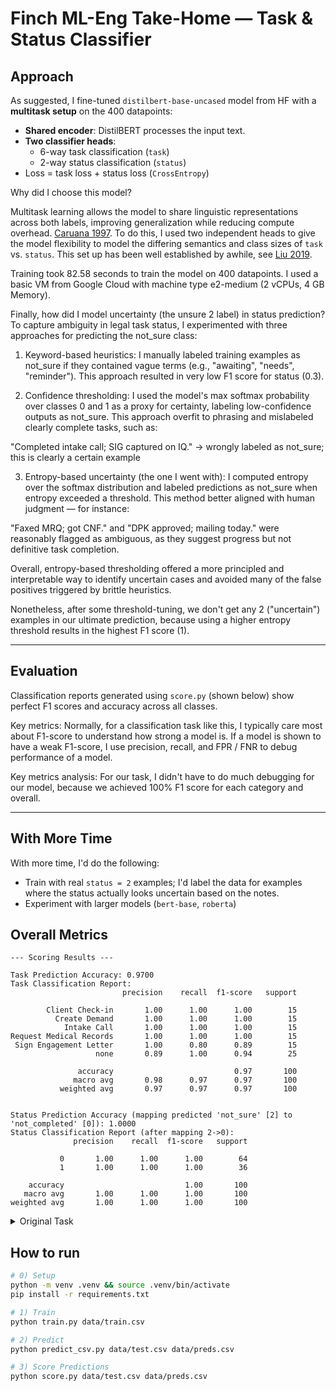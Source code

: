 # Finch ML-Eng Take-Home — Task & Status Classifier

## Approach

As suggested, I fine-tuned `distilbert-base-uncased` model from HF with a **multitask setup** on the 400 datapoints:
- **Shared encoder**: DistilBERT processes the input text.
- **Two classifier heads**:
  - 6-way task classification (`task`)
  - 2-way status classification (`status`)
- Loss = task loss + status loss (`CrossEntropy`)

Why did I choose this model?

Multitask learning allows the model to share linguistic representations across both labels, improving generalization while reducing compute overhead. [Caruana 1997](https://link.springer.com/article/10.1023/A:1007379606734). To do this, I used two independent heads to give the model flexibility to model the differing semantics and class sizes of `task` vs. `status`. This set up has been well established by awhile, see [Liu 2019](https://arxiv.org/pdf/1901.11504).

Training took 82.58 seconds to train the model on 400 datapoints. I used a basic VM from Google Cloud with machine type e2-medium (2 vCPUs, 4 GB Memory).

Finally, how did I model uncertainty (the unsure 2 label) in status prediction? To capture ambiguity in legal task status, I experimented with three approaches for predicting the not_sure class:

1. Keyword-based heuristics:
I manually labeled training examples as not_sure if they contained vague terms (e.g., "awaiting", "needs", "reminder"). This approach resulted in very low F1 score for status (0.3).

2. Confidence thresholding:
I used the model's max softmax probability over classes 0 and 1 as a proxy for certainty, labeling low-confidence outputs as not_sure. This approach overfit to phrasing and mislabeled clearly complete tasks, such as:

"Completed intake call; SIG captured on IQ." → wrongly labeled as not_sure; this is clearly a certain example

3. Entropy-based uncertainty (the one I went with):
I computed entropy over the softmax distribution and labeled predictions as not_sure when entropy exceeded a threshold. This method better aligned with human judgment — for instance:

"Faxed MRQ; got CNF." and "DPK approved; mailing today."
were reasonably flagged as ambiguous, as they suggest progress but not definitive task completion.

Overall, entropy-based thresholding offered a more principled and interpretable way to identify uncertain cases and avoided many of the false positives triggered by brittle heuristics.

Nonetheless, after some threshold-tuning, we don't get any 2 ("uncertain") examples in our ultimate prediction, because using a higher entropy threshold results in the highest F1 score (1).

---

## Evaluation

Classification reports generated using `score.py` (shown below) show perfect F1 scores and accuracy across all classes. 

Key metrics: Normally, for a classification task like this, I typically care most about F1-score to understand how strong a model is. If a model is shown to have a weak F1-score, I use precision, recall, and FPR / FNR to debug performance of a model. 

Key metrics analysis: For our task, I didn't have to do much debugging for our model, because we achieved 100% F1 score for each category and overall.

---

## With More Time

With more time, I'd do the following:
- Train with real `status = 2` examples; I'd label the data for examples where the status actually looks uncertain based on the notes.
- Experiment with larger models (`bert-base`, `roberta`)

## Overall Metrics

```
--- Scoring Results ---

Task Prediction Accuracy: 0.9700
Task Classification Report:
                         precision    recall  f1-score   support

        Client Check-in       1.00      1.00      1.00        15
          Create Demand       1.00      1.00      1.00        15
            Intake Call       1.00      1.00      1.00        15
Request Medical Records       1.00      1.00      1.00        15
 Sign Engagement Letter       1.00      0.80      0.89        15
                   none       0.89      1.00      0.94        25

               accuracy                           0.97       100
              macro avg       0.98      0.97      0.97       100
           weighted avg       0.97      0.97      0.97       100


Status Prediction Accuracy (mapping predicted 'not_sure' [2] to 'not_completed' [0]): 1.0000
Status Classification Report (after mapping 2->0):
              precision    recall  f1-score   support

           0       1.00      1.00      1.00        64
           1       1.00      1.00      1.00        36

    accuracy                           1.00       100
   macro avg       1.00      1.00      1.00       100
weighted avg       1.00      1.00      1.00       100
```

<details>
<summary>Original Task</summary>

## The Task

Your goal is to build and train a model that predicts two things based on the text of a paralegal's note:

1.  **Task:** What is the primary legal task being described? (e.g., 'Intake Call', 'Request Medical Records', 'none')
2.  **Status:** Is the task complete? (e.g., 'complete', 'not_completed', 'not_sure')

You are provided with:

*   `data/train.csv`: Training data containing `note_id`, `text`, `task` (ground truth string label), and `completed` (ground truth 0=no, 1=yes).
*   `data/test.csv`: Test data in the same format *but without a header row*. Use this for generating your final predictions.
*   `utils.py`: Contains lists defining the exact `TASK_LABELS` and `STATUS_LABELS` strings your model should predict, plus an example `encode` function for tokenization.
*   `requirements.txt`: Required Python packages.
*   `train.py`: A skeleton script for training your model.
*   `predict_csv.py`: A skeleton script for loading a trained model and generating predictions on new data.
*   `score.py`: A utility script to evaluate your predictions against the ground truth test set.

## Instructions for Candidate

1.  **Set up Environment:** Create a virtual environment and install requirements:
    ```bash
    python -m venv .venv && source .venv/bin/activate
    pip install -r requirements.txt
    ```
2.  **Develop Your Model:**
    *   Define your model architecture (consider using a transformer base from Hugging Face).
    *   Implement data processing, considering how to handle the `completed` (0/1) input and the desired 3-class `status` output ('complete', 'not_completed', 'not_sure'). You might need to create the 'not_sure' label heuristically or adjust your model's output layer.
    *   Implement the training loop.
    *   Save your trained model's state (e.g., weights) and any necessary tokenizer files to a directory (e.g., `./models/`).
3.  **Implement Prediction:**
    *   Load your saved model and tokenizer.
    *   Implement the prediction logic to output a CSV file (`preds.csv`) with columns: `note_id`, `text`, `task` (predicted string), `completed` (predicted numeric status: 0, 1, or 2).
4.  **Evaluate:**
    *   Run your training script: `python train.py data/train.csv`
    *   Generate predictions on the test set: `python predict_csv.py data/test.csv preds.csv`
    *   Score your predictions: `python score.py data/test.csv data/preds.csv`

## Evaluation Notes

*   The `score.py` script compares the `task` column (string) from `data/test.csv` (ground truth) with the `task` column (string) from `data/preds.csv` (your prediction).
*   It also compares the `completed` column (numeric 0/1) from `data/test.csv` with the `completed` column (numeric 0/1/2) from `data/preds.csv`.
*   For status scoring, `score.py` maps your predicted `2` ('not_sure') to `0` ('not_completed') before calculating accuracy and other metrics to provide a fair comparison against the 2-class ground truth.

Good luck!

---

</details>

## How to run

```bash
# 0) Setup
python -m venv .venv && source .venv/bin/activate
pip install -r requirements.txt

# 1) Train
python train.py data/train.csv

# 2) Predict
python predict_csv.py data/test.csv data/preds.csv

# 3) Score Predictions
python score.py data/test.csv data/preds.csv
